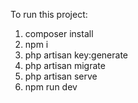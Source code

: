 To run this project:

1. composer install
2. npm i
3. php artisan key:generate
4. php artisan migrate
5. php artisan serve
6. npm run dev
